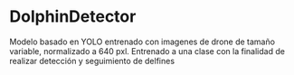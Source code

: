 # DolphinDetector
Modelo basado en YOLO entrenado con imagenes de drone de tamaño variable, normalizado a 640 pxl. Entrenado a una clase con la finalidad de realizar detección y seguimiento de delfines

